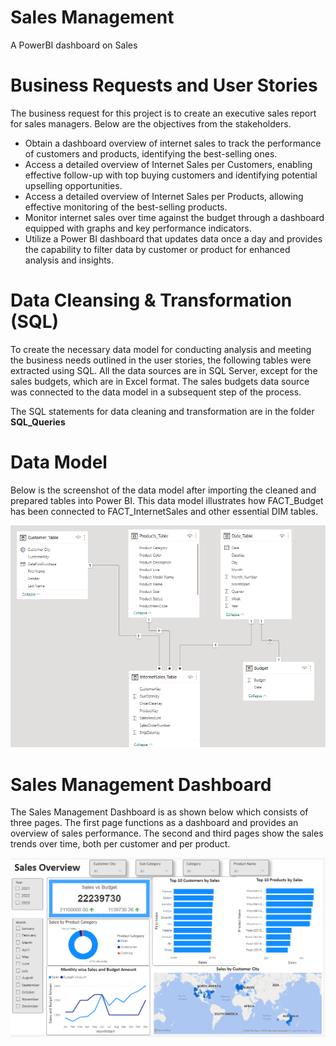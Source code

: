 # Sales Management

A PowerBI dashboard on Sales

# Business Requests and User Stories

The business request for this project is to create an executive sales report for sales managers. Below are the objectives from the stakeholders.

* Obtain a dashboard overview of internet sales to track the performance of customers and products, identifying the best-selling ones.
* Access a detailed overview of Internet Sales per Customers, enabling effective follow-up with top buying customers and identifying potential upselling opportunities.
* Access a detailed overview of Internet Sales per Products, allowing effective monitoring of the best-selling products.
* Monitor internet sales over time against the budget through a dashboard equipped with graphs and key performance indicators.
* Utilize a Power BI dashboard that updates data once a day and provides the capability to filter data by customer or product for enhanced analysis and insights.

# Data Cleansing & Transformation (SQL)

To create the necessary data model for conducting analysis and meeting the business needs outlined in the user stories, the following tables were extracted using SQL. All the data sources are in SQL Server, except for the sales budgets, which are in Excel format. The sales budgets data source was connected to the data model in a subsequent step of the process.

The SQL statements for data cleaning and transformation are in the folder **SQL_Queries**

# Data Model

Below is the screenshot of the data model after importing the cleaned and prepared tables into Power BI. This data model illustrates how FACT_Budget has been connected to FACT_InternetSales and other essential DIM tables.

![Alt Text](Data_Model.png)

# Sales Management Dashboard

The Sales Management Dashboard is as shown below which consists of three pages. The first page functions as a dashboard and provides an overview of sales performance. The second and third pages show the sales trends over time, both per customer and per product.

![Alt Text](Sales_Dashboard.png)
